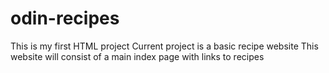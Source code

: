 # odin-recipes

This is my first HTML project
Current project is a basic recipe website
This website will consist of a main index page with links to recipes